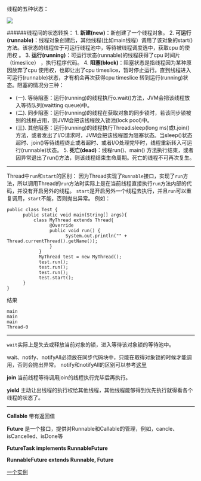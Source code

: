 线程的五种状态：

![](http://static.open-open.com/lib/uploadImg/20130621/20130621204021_343.jpg)

######线程间的状态转换：
1. **新建(new)**：新创建了一个线程对象。
2. **可运行(runnable)**：线程对象创建后，其他线程(比如main线程）调用了该对象的start()方法。该状态的线程位于可运行线程池中，等待被线程调度选中，获取cpu 的使用权 。
3. **运行(running)**：可运行状态(runnable)的线程获得了cpu 时间片（timeslice） ，执行程序代码。
4. **阻塞(block)**：阻塞状态是指线程因为某种原因放弃了cpu 使用权，也即让出了cpu timeslice，暂时停止运行。直到线程进入可运行(runnable)状态，才有机会再次获得cpu timeslice 转到运行(running)状态。阻塞的情况分三种： 
 - (一). 等待阻塞：运行(running)的线程执行o.wait()方法，JVM会把该线程放入等待队列(waitting queue)中。
 - (二). 同步阻塞：运行(running)的线程在获取对象的同步锁时，若该同步锁被别的线程占用，则JVM会把该线程放入锁池(lock pool)中。
 - (三). 其他阻塞：运行(running)的线程执行Thread.sleep(long ms)或t.join()方法，或者发出了I/O请求时，JVM会把该线程置为阻塞状态。当sleep()状态超时、join()等待线程终止或者超时、或者I/O处理完毕时，线程重新转入可运行(runnable)状态。
5. **死亡(dead)**：线程run()、main() 方法执行结束，或者因异常退出了run()方法，则该线程结束生命周期。死亡的线程不可再次复生。
------
Thread中`run`和`start`的区别：
因为Thread实现了`Runnable`接口，实现了`run`方法，所以调用Thread的`run`方法时实际上是在当前线程直接执行`run`方法内部的代码，并没有开启另外的线程。
`start`是开启另外一个线程去执行，并且`run`可以重复调用，`start`不能，否则抛出异常。
例如：
```
public class Test {    
      public static void main(String[] args){        
          class MyThread extends Thread{            
                @Override            
                public void run() {                
                      System.out.println("" + Thread.currentThread().getName());            
                }        
            }        
            MyThread test = new MyThread();        
            test.run();        
            test.run();        
            test.run();       
            test.start();    
      }
}
```
结果
```
main
main
main
Thread-0
```

--------
`wait`实际上是失去或释放当前对象的锁，进入等待该对象锁的等待池中。

wait、notify、notifyAll必须放在同步代码块中，只能在取得对象锁的时候才能调用，否则会抛出异常。
notify和notifyAll的区别可以参考[这里](https://www.zhihu.com/question/37601861/answer/73456344)

**join**
当前线程等待调用join的线程执行完毕后再执行。

**yield**
主动让出线程的执行权给其他线程，其他线程能够得到优先执行就得看各个线程的状态了。

-----
**Callable<V>**
带有返回值

**Future<V>**
是一个接口，提供对Runnable和Callable的管理，例如，cancle、isCancelled、isDone等

**FutureTask<V> implements RunnableFuture<V>**

**RunnableFuture<V> extends Runnable, Future<V>**

[一个实例](http://blog.csdn.net/conquer0715/article/details/12369315)